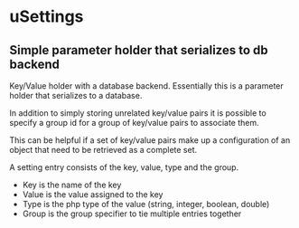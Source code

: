 uSettings
=========

Simple parameter holder that serializes to db backend
-----------------------------------------------------

Key/Value holder with a database backend. Essentially this is a parameter
holder that serializes to a database.

In addition to simply storing unrelated key/value pairs it is possible to
specify a group id for a group of key/value pairs to associate them.

This can be helpful if a set of key/value pairs make up a configuration of an
object that need to be retrieved as a complete set.

A setting entry consists of the key, value, type and the group.

 * Key is the name of the key
 * Value is the value assigned to the key
 * Type is the php type of the value (string, integer, boolean, double)
 * Group is the group specifier to tie multiple entries together
